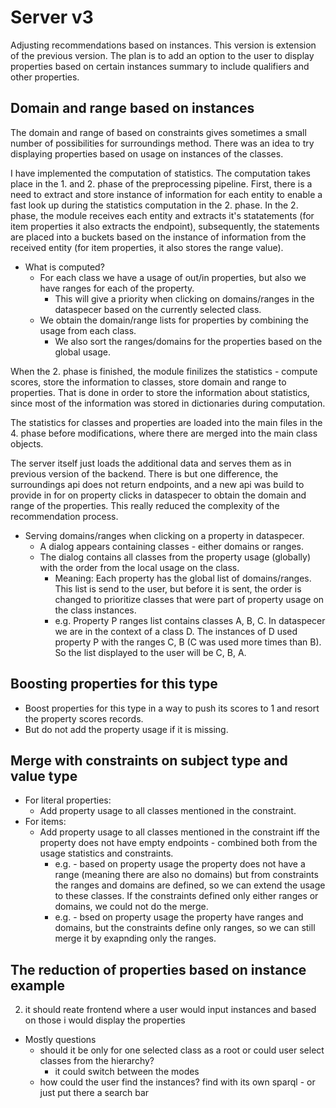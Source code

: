 # Server v3

Adjusting recommendations based on instances.
This version is extension of the previous version.
The plan is to add an option to the user to display properties based on certain instances summary to include qualifiers and other properties.


## Domain and range based on instances

The domain and range of based on constraints gives sometimes a small number of possibilities for surroundings method.
There was an idea to try displaying properties based on usage on instances of the classes.

I have implemented the computation of statistics.
The computation takes place in the 1. and 2. phase of the preprocessing pipeline.
First, there is a need to extract and store instance of information for each entity to enable a fast look up during the statistics computation in the 2. phase.
In the 2. phase, the module receives each entity and extracts it's statatements (for item properties it also extracts the endpoint), subsequently, the statements are placed into a buckets based on the instance of information from the received entity (for item properties, it also stores the range value).

- What is computed?
    - For each class we have a usage of out/in properties, but also we have ranges for each of the property.
        - This will give a priority when clicking on domains/ranges in the dataspecer based on the currently selected class. 
    - We obtain the domain/range lists for properties by combining the usage from each class.
        - We also sort the ranges/domains for the properties based on the global usage.

When the 2. phase is finished, the module finilizes the statistics - compute scores, store the information to classes, store domain and range to properties.
That is done in order to store the information about statistics, since most of the information was stored in dictionaries during computation.

The statistics for classes and properties are loaded into the main files in the 4. phase before modifications, where there are merged into the main class objects.

The server itself just loads the additional data and serves them as in previous version of the backend. There is but one difference, the surroundings api does not return endpoints, and a new api was build to provide in for on property clicks in dataspecer to obtain the domain and range of the properties. This really reduced the complexity of the recommendation process.

- Serving domains/ranges when clicking on a property in dataspecer.
    - A dialog appears containing classes - either domains or ranges.
    - The dialog contains all classes from the property usage (globally) with the order from the local usage on the class.
        - Meaning: Each property has the global list of domains/ranges. This list is send to the user, but before it is sent, the order is changed to prioritize classes that were part of property usage on the class instances.
        - e.g. Property P ranges list contains classes A, B, C. In dataspecer we are in the context of a class D. The instances of D used property P with the ranges C, B (C was used more times than B). So the list displayed to the user will be C, B, A.

## Boosting properties for this type

- Boost properties for this type in a way to push its scores to 1 and resort the property scores records.
- But do not add the property usage if it is missing.

## Merge with constraints on subject type and value type

- For literal properties:
    - Add property usage to all classes mentioned in the constraint.
- For items:
    - Add property usage to all classes mentioned in the constraint iff the property does not have empty endpoints - combined both from the usage statistics and constraints.
        - e.g. - based on property usage the property does not have a range (meaning there are also no domains) but from constraints the ranges and domains are defined, so we can extend the usage to these classes. If the constraints defined only either ranges or domains, we could not do the merge.
        - e.g. - bsed on property usage the property have ranges and domains, but the constraints define only ranges, so we can still merge it by exapnding only the ranges.
  
## The reduction of properties based on instance example

2. it should reate frontend where a user would input instances and based on those i would display the properties

- Mostly questions 
    - should it be only for one selected class as a root or could user select classes from the hierarchy?
        - it could switch between the modes
    - how could the user find the instances? find with its own sparql - or just put there a search bar
